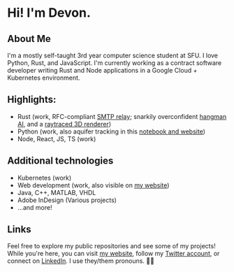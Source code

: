 # Hi! I'm Devon.

## About Me
I'm a mostly self-taught 3rd year computer science student at SFU. I love Python, Rust, and JavaScript. I'm currently working as a contract software developer writing Rust and Node applications in a Google Cloud + Kubernetes environment.

## Highlights:
- Rust (work, RFC-compliant [SMTP relay](https://github.com/gennyble/sail); snarkily overconfident [hangman AI](https://github.com/novedevo/lose_at_hangman_rs), and a [raytraced 3D renderer](https://github.com/novedevo/raytracer))
- Python (work, also aquifer tracking in this [notebook and website](https://github.com/novedevo/watertable))
- Node, React, JS, TS (work)

## Additional technologies
- Kubernetes (work)
- Web development (work, also visible on [my website](https://nove.dev))
- Java, C++, MATLAB, VHDL
- Adobe InDesign (Various projects)
- ...and more!

## Links
Feel free to explore my public repositories and see some of my projects!
While you're here, you can visit [my website](https://nove.dev), follow my [Twitter account](https://twitter.com/novedevo),
or connect on [LinkedIn](https://linkedin.com/in/devon-burnham-7602751a5/). I use they/them pronouns. 🏳️‍🌈
